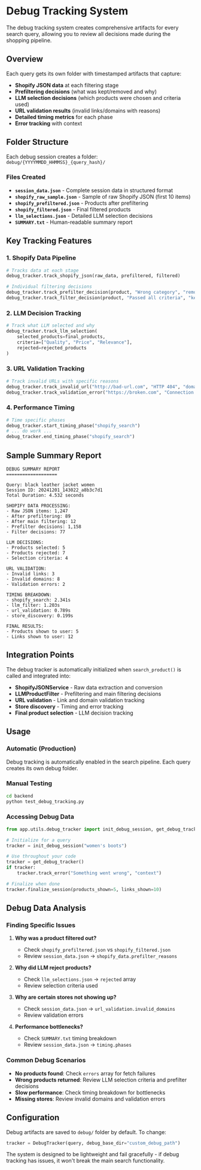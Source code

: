 # Debug Tracking System

The debug tracking system creates comprehensive artifacts for every search query, allowing you to review all decisions made during the shopping pipeline.

## Overview

Each query gets its own folder with timestamped artifacts that capture:

- **Shopify JSON data** at each filtering stage
- **Prefiltering decisions** (what was kept/removed and why)
- **LLM selection decisions** (which products were chosen and criteria used)
- **URL validation results** (invalid links/domains with reasons)
- **Detailed timing metrics** for each phase
- **Error tracking** with context

## Folder Structure

Each debug session creates a folder: `debug/{YYYYMMDD_HHMMSS}_{query_hash}/`

### Files Created

- **`session_data.json`** - Complete session data in structured format
- **`shopify_raw_sample.json`** - Sample of raw Shopify JSON (first 10 items)
- **`shopify_prefiltered.json`** - Products after prefiltering
- **`shopify_filtered.json`** - Final filtered products
- **`llm_selections.json`** - Detailed LLM selection decisions
- **`SUMMARY.txt`** - Human-readable summary report

## Key Tracking Features

### 1. Shopify Data Pipeline
```python
# Tracks data at each stage
debug_tracker.track_shopify_json(raw_data, prefiltered, filtered)

# Individual filtering decisions
debug_tracker.track_prefilter_decision(product, "Wrong category", "removed")
debug_tracker.track_filter_decision(product, "Passed all criteria", "kept")
```

### 2. LLM Decision Tracking
```python
# Track what LLM selected and why
debug_tracker.track_llm_selection(
    selected_products=final_products,
    criteria=["Quality", "Price", "Relevance"],
    rejected=rejected_products
)
```

### 3. URL Validation Tracking
```python
# Track invalid URLs with specific reasons
debug_tracker.track_invalid_url("http://bad-url.com", "HTTP 404", "domain")
debug_tracker.track_validation_error("https://broken.com", "Connection timeout")
```

### 4. Performance Timing
```python
# Time specific phases
debug_tracker.start_timing_phase("shopify_search")
# ... do work ...
debug_tracker.end_timing_phase("shopify_search")
```

## Sample Summary Report

```
DEBUG SUMMARY REPORT
===================

Query: black leather jacket women
Session ID: 20241201_143022_a8b3c7d1
Total Duration: 4.532 seconds

SHOPIFY DATA PROCESSING:
- Raw JSON items: 1,247
- After prefiltering: 89
- After main filtering: 12
- Prefilter decisions: 1,158
- Filter decisions: 77

LLM DECISIONS:
- Products selected: 5
- Products rejected: 7
- Selection criteria: 4

URL VALIDATION:
- Invalid links: 3
- Invalid domains: 8
- Validation errors: 2

TIMING BREAKDOWN:
- shopify_search: 2.341s
- llm_filter: 1.203s
- url_validation: 0.789s
- store_discovery: 0.199s

FINAL RESULTS:
- Products shown to user: 5
- Links shown to user: 12
```

## Integration Points

The debug tracker is automatically initialized when `search_product()` is called and integrated into:

- **ShopifyJSONService** - Raw data extraction and conversion
- **LLMProductFilter** - Prefiltering and main filtering decisions  
- **URL validation** - Link and domain validation tracking
- **Store discovery** - Timing and error tracking
- **Final product selection** - LLM decision tracking

## Usage

### Automatic (Production)
Debug tracking is automatically enabled in the search pipeline. Each query creates its own debug folder.

### Manual Testing
```bash
cd backend
python test_debug_tracking.py
```

### Accessing Debug Data
```python
from app.utils.debug_tracker import init_debug_session, get_debug_tracker

# Initialize for a query
tracker = init_debug_session("women's boots")

# Use throughout your code
tracker = get_debug_tracker()
if tracker:
    tracker.track_error("Something went wrong", "context")

# Finalize when done
tracker.finalize_session(products_shown=5, links_shown=10)
```

## Debug Data Analysis

### Finding Specific Issues

1. **Why was a product filtered out?**
   - Check `shopify_prefiltered.json` vs `shopify_filtered.json`
   - Review `session_data.json` → `shopify_data.prefilter_reasons`

2. **Why did LLM reject products?**
   - Check `llm_selections.json` → `rejected` array
   - Review selection criteria used

3. **Why are certain stores not showing up?**
   - Check `session_data.json` → `url_validation.invalid_domains`
   - Review validation errors

4. **Performance bottlenecks?**
   - Check `SUMMARY.txt` timing breakdown
   - Review `session_data.json` → `timing.phases`

### Common Debug Scenarios

- **No products found**: Check `errors` array for fetch failures
- **Wrong products returned**: Review LLM selection criteria and prefilter decisions
- **Slow performance**: Check timing breakdown for bottlenecks
- **Missing stores**: Review invalid domains and validation errors

## Configuration

Debug artifacts are saved to `debug/` folder by default. To change:

```python
tracker = DebugTracker(query, debug_base_dir="custom_debug_path")
```

The system is designed to be lightweight and fail gracefully - if debug tracking has issues, it won't break the main search functionality. 
